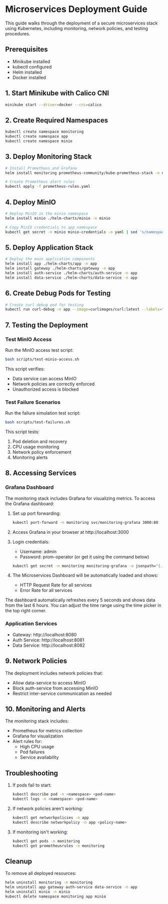 # Microservices Deployment Guide

This guide walks through the deployment of a secure microservices stack using Kubernetes, including monitoring, network policies, and testing procedures.

## Prerequisites

- Minikube installed
- kubectl configured
- Helm installed
- Docker installed

## 1. Start Minikube with Calico CNI

```bash
minikube start --driver=docker --cni=calico
```

## 2. Create Required Namespaces

```bash
kubectl create namespace monitoring
kubectl create namespace app
kubectl create namespace minio
```

## 3. Deploy Monitoring Stack

```bash
# Install Prometheus and Grafana
helm install monitoring prometheus-community/kube-prometheus-stack -n monitoring --create-namespace

# Create Prometheus alert rules
kubectl apply -f prometheus-rules.yaml
```

## 4. Deploy MinIO

```bash
# Deploy MinIO in the minio namespace
helm install minio ./helm-charts/minio -n minio

# Copy MinIO credentials to app namespace
kubectl get secret -n minio minio-credentials -o yaml | sed 's/namespace: minio/namespace: app/' | kubectl apply -f -
```

## 5. Deploy Application Stack

```bash
# Deploy the main application components
helm install app ./helm-charts/app -n app
helm install gateway ./helm-charts/gateway -n app
helm install auth-service ./helm-charts/auth-service -n app
helm install data-service ./helm-charts/data-service -n app
```

## 6. Create Debug Pods for Testing

```bash
# Create curl debug pod for testing
kubectl run curl-debug -n app --image=curlimages/curl:latest --labels="app=data-service" --restart=Never -- sleep infinity
```

## 7. Testing the Deployment

### Test MinIO Access

Run the MinIO access test script:
```bash
bash scripts/test-minio-access.sh
```

This script verifies:
- Data service can access MinIO
- Network policies are correctly enforced
- Unauthorized access is blocked

### Test Failure Scenarios

Run the failure simulation test script:
```bash
bash scripts/test-failures.sh
```

This script tests:
1. Pod deletion and recovery
2. CPU usage monitoring
3. Network policy enforcement
4. Monitoring alerts

## 8. Accessing Services

### Grafana Dashboard

The monitoring stack includes Grafana for visualizing metrics. To access the Grafana dashboard:

1. Set up port forwarding:
   ```bash
   kubectl port-forward -n monitoring svc/monitoring-grafana 3000:80
   ```

2. Access Grafana in your browser at http://localhost:3000

3. Login credentials:
   - Username: admin
   - Password: prom-operator (or get it using the command below)
   ```bash
   kubectl get secret -n monitoring monitoring-grafana -o jsonpath="{.data.admin-password}" | base64 -d
   ```

4. The Microservices Dashboard will be automatically loaded and shows:
   - HTTP Request Rate for all services
   - Error Rate for all services

The dashboard automatically refreshes every 5 seconds and shows data from the last 6 hours. You can adjust the time range using the time picker in the top right corner.

### Application Services
- Gateway: http://localhost:8080
- Auth Service: http://localhost:8081
- Data Service: http://localhost:8082

## 9. Network Policies

The deployment includes network policies that:
- Allow data-service to access MinIO
- Block auth-service from accessing MinIO
- Restrict inter-service communication as needed

## 10. Monitoring and Alerts

The monitoring stack includes:
- Prometheus for metrics collection
- Grafana for visualization
- Alert rules for:
  - High CPU usage
  - Pod failures
  - Service availability

## Troubleshooting

1. If pods fail to start:
   ```bash
   kubectl describe pod -n <namespace> <pod-name>
   kubectl logs -n <namespace> <pod-name>
   ```

2. If network policies aren't working:
   ```bash
   kubectl get networkpolicies -n app
   kubectl describe networkpolicy -n app <policy-name>
   ```

3. If monitoring isn't working:
   ```bash
   kubectl get pods -n monitoring
   kubectl get prometheusrules -n monitoring
   ```

## Cleanup

To remove all deployed resources:
```bash
helm uninstall monitoring -n monitoring
helm uninstall app gateway auth-service data-service -n app
helm uninstall minio -n minio
kubectl delete namespace monitoring app minio
``` 